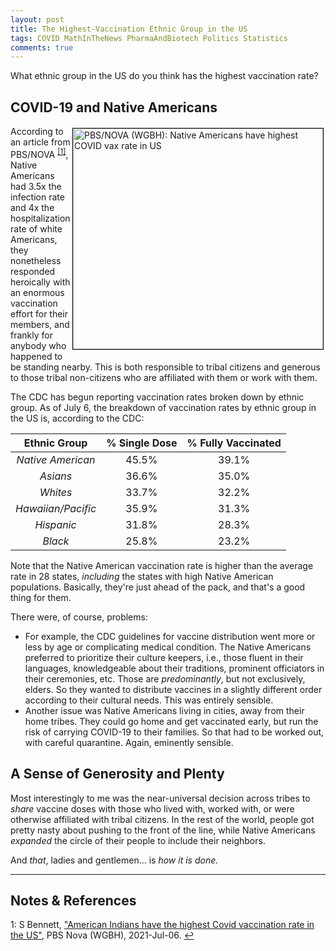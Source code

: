 ```yaml
---
layout: post
title: The Highest-Vaccination Ethnic Group in the US
tags: COVID MathInTheNews PharmaAndBiotech Politics Statistics
comments: true
---
```


What ethnic group in the US do you think has the highest vaccination rate?  


## COVID-19 and Native Americans  

<img src="{{ site.baseurl }}/images/2021-07-16-highest-vax-group-in-us-native-americans.jpg" width="400" height="353" alt="PBS/NOVA (WGBH): Native Americans have highest COVID vax rate in US" title="PBS/NOVA (WGBH): Native Americans have highest COVID vax rate in US" style="float: right; margin: 3px 3px 3px 3px; border: 1px solid #000000;"/>

According to an article from PBS/NOVA <sup id="fn1a">[[1]](#fn1)</sup>, Native Americans
had 3.5x the infection rate and 4x the hospitalization rate of white Americans, they
nonetheless responded heroically with an enormous vaccination effort for their members,
and frankly for anybody who happened to be standing nearby.  This is both responsible to
tribal citizens and generous to those tribal non-citizens who are affiliated with them or
work with them.  

The CDC has begun reporting vaccination rates broken down by ethnic group.  As of July 6,
the breakdown of vaccination rates by ethnic group in the US is, according to the CDC:  

|  __Ethnic Group__ | __% Single Dose__ | __% Fully Vaccinated__ |
|:--------------------:|:--------------------:|:-------------------------:|
|  _Native American_   |  45.5%            |  39.1%                |
|  _Asians_          |  36.6%            |  35.0%                 |
|  _Whites_          |  33.7%            |  32.2%                 |
|  _Hawaiian/Pacific_ |  35.9%             |  31.3%                |
|  _Hispanic_        |  31.8%             |  28.3%                |
|  _Black_           |  25.8%            |  23.2%                 |

Note that the Native American vaccination rate is higher than the average rate in 28
states, _including_ the states with high Native American populations.  Basically, they're
just ahead of the pack, and that's a good thing for them.  

There were, of course, problems:  
- For example, the CDC guidelines for vaccine distribution went more or less by age or
  complicating medical condition.  The Native Americans preferred to prioritize their
  culture keepers, i.e., those fluent in their languages, knowledgeable about their
  traditions, prominent officiators in their ceremonies, etc.  Those are _predominantly_,
  but not exclusively, elders.  So they wanted to distribute vaccines in a slightly
  different order according to their cultural needs.  This was entirely sensible.  
- Another issue was Native Americans living in cities, away from their home tribes.  They
  could go home and get vaccinated early, but run the risk of carrying COVID-19 to their
  families.  So that had to be worked out, with careful quarantine.  Again, eminently
  sensible.  


## A Sense of Generosity and Plenty   

Most interestingly to me was the near-universal decision across tribes to _share_ vaccine
doses with those who lived with, worked with, or were otherwise affiliated with tribal
citizens.  In the rest of the world, people got pretty nasty about pushing to the front of
the line, while Native Americans _expanded_ the circle of their people to include their
neighbors.  

And _that_, ladies and gentlemen&hellip; is _how it is done._  

---

## Notes &amp; References  

<!--
<sup id="fn1a">[[1]](#fn1)</sup>
<a id="fn1">1</a>: [↩](#fn1a)  
-->

<a id="fn1">1</a>: S Bennett, ["American Indians have the highest Covid vaccination rate in the US"](https://www.pbs.org/wgbh/nova/article/native-americans-highest-covid-vaccination-rate-us/), PBS Nova (WGBH), 2021-Jul-06. [↩](#fn1a)  
